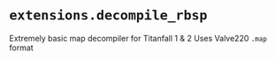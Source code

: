 # `extensions.decompile_rbsp`
Extremely basic map decompiler for Titanfall 1 & 2
Uses Valve220 `.map` format
